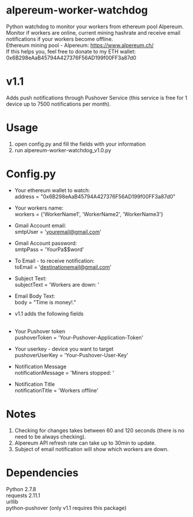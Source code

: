 # alpereum-worker-watchdog
Python watchdog to monitor your workers from ethereum pool Alpereum. Monitor if workers are online, current mining hashrate and receive email notifications if your workers become offline.<br />
Ethereum mining pool - Alpereum: https://www.alpereum.ch/ <br />
If this helps you, feel free to donate to my ETH wallet: 0x6B298eAaB45794A427376F56AD199f00FF3a87d0

# v1.1
Adds push notifications through Pushover Service (this service is free for 1 device up to 7500 notifications per month).

# Usage
1. open config.py and fill the fields with your information
2. run alpereum-worker-watchdog_v1.0.py

# Config.py
- Your ethereum wallet to watch: <br />
address = "0x6B298eAaB45794A427376F56AD199f00FF3a87d0"

- Your workers name:<br />
workers = {'WorkerName1', 'WorkerName2', 'WorkerName3'}

- Gmail Account email:<br />
smtpUser = 'youremail@gmail.com'

- Gmail Account password:<br />
smtpPass = 'YourPa$$word'

- To Email - to receive notification:<br />
toEmail = 'destinationemail@gmail.com'

- Subject Text:<br />
subjectText = 'Workers are down: '

- Email Body Text:<br />
body = "Time is money!."

- v1.1 adds the following fields<br /><br />
- Your Pushover token<br />
pushoverToken = 'Your-Pushover-Application-Token'

- Your userkey - device you want to target<br />
pushoverUserKey = 'Your-Pushover-User-Key'

- Notification Message <br />
notificationMessage = 'Miners stopped: '

- Notification Title <br />
notificationTitle = 'Workers offline'

# Notes
1. Checking for changes takes between 60 and 120 seconds (there is no need to be always checking).<br />
2. Alpereum API refresh rate can take up to 30min to update.<br />
3. Subject of email notification will show which workers are down.

# Dependencies
Python 2.7.8 <br />
requests 2.11.1 <br />
urllib <br />
python-pushover (only v1.1 requires this package)
